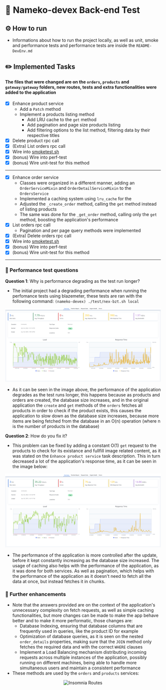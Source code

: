 # 🔖 Nameko-devex Back-end Test

## ⚙️ How to run

* Informations about how to run the project locally, as well as unit, smoke and performance tests and performance tests are inside the `README-DevEnv.md`

## ✏️ Implemented Tasks

#### The files that were changed are on the `orders`, `products` and `gateway/gateway` folders, new routes, tests and extra functionalities were added to the application

* [x] Enhance product service
    * Add a `Patch` method
    * Implement a products listing method
        * Add LRU cache to the `get` method
        * Add pagination and page size products listing
        * Add filtering options to the list method, filtering data by their respective titles
* [x] Delete product rpc call
* [x] (Extra) List orders rpc call
* [x] Wire into [smoketest.sh](http://smoketest.sh/)
* [x] (bonus) Wire into perf-test
* [x] (bonus) Wire unit-test for this method

- - -

* [x] Enhance order service
    * Classes were organized in a different manner, adding an `OrderServiceMixin` and `OrderDetailServiceMixin` to the `OrdersService`
    * Implemented a caching system using `lru_cache` for the
    * Adjusted the `_create_order` method, calling the `get` method instead of listing products
    * The same was done for the `_get_order` method, calling only the `get` method, boosting the application's performance
* [x] List orders rpc call
    * Pagination and per page query methods were implemented
* [x] (Extra) Delete orders rpc call
* [x] Wire into [smoketest.sh](http://smoketest.sh/)
* [x] (bonus) Wire into perf-test
* [x] (bonus) Wire unit-test for this method

- - -

### 🧪 Performance test questions

**Question 1**: Why is performance degrading as the test run longer?

* The initial project had a degrading performance when running the perfomance tests using blazemeter, these tests are ran with the following command: `(nameko-devex) ./test/nex-bzt.sh local`

![Initial project performance](./examples/perf-test-perfomance.png)

* As it can be seen in the image above, the performance of the application degrades as the test runs longer, this happens because as products and orders are created, the database size increases, and in the original application the `create` and `get` methods of the `orders` fetches all products in order to check if the product exists, this causes the application to slow down as the database size increases, because more items are being fetched from the database in an O(n) operation (where n is the number of products in the database)

**Question 2**: How do you fix it?

* This problem can be fixed by adding a constant O(1) `get` request to the products to check for its existance and fullfill image related content, as it was stated on the `Enhance product service` task description. This in turn decreased a lot of the application's response time, as it can be seen in the image below:

![Updated project performance](./examples/updated-perf-test-perfomance.png)

* The performance of the application is more controlled after the update, before it kept constantly increasing as the database size increased. The usage of caching also helps with the performance of the application, as it was done for both services. As well as pagination, which helps with the performance of the application as it doesn't need to fetch all the data at once, but instead fetches it in chunks.

### 🔨 Further enhancements
* Note that the answers provided are on the context of the application's unnecessary complexity on fetch requests, as well as simple caching functionalities, but more changes can be made to make the app behave better and to make it more performatic, those changes are:
    * Database Indexing, ensuring that database columns that are frequently used in queries, like the product ID for example
    * Optimization of database queries, as it is seen on the nested `order_details` properties, making sure that the `JOIN` method only fetches the required data and with the correct `WHERE` clauses
    * Implement a Load Balancing mechanism distributing incoming requests across multiple instances of the application, possibly running on different machines, being able to handle more simultaneous users and maintain a consistent performance
* These methods are used by the `orders` and `products` services:

<p align='middle'>
    <img src="https://i.imgur.com/CnT9Izw.png" alt="Insomnia Routes" style="height: 400px;">
</p> 